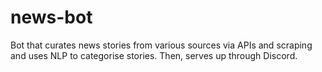 # news-bot
Bot that curates news stories from various sources via APIs and scraping and uses NLP to categorise stories. Then, serves up through Discord. 
